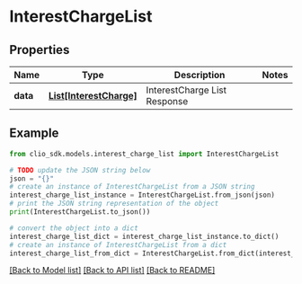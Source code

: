 # InterestChargeList


## Properties

Name | Type | Description | Notes
------------ | ------------- | ------------- | -------------
**data** | [**List[InterestCharge]**](InterestCharge.md) | InterestCharge List Response | 

## Example

```python
from clio_sdk.models.interest_charge_list import InterestChargeList

# TODO update the JSON string below
json = "{}"
# create an instance of InterestChargeList from a JSON string
interest_charge_list_instance = InterestChargeList.from_json(json)
# print the JSON string representation of the object
print(InterestChargeList.to_json())

# convert the object into a dict
interest_charge_list_dict = interest_charge_list_instance.to_dict()
# create an instance of InterestChargeList from a dict
interest_charge_list_from_dict = InterestChargeList.from_dict(interest_charge_list_dict)
```
[[Back to Model list]](../README.md#documentation-for-models) [[Back to API list]](../README.md#documentation-for-api-endpoints) [[Back to README]](../README.md)


